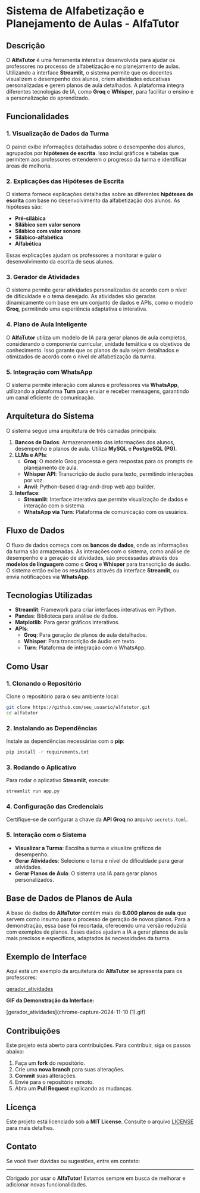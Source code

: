 
# Sistema de Alfabetização e Planejamento de Aulas - AlfaTutor

## Descrição

O **AlfaTutor** é uma ferramenta interativa desenvolvida para ajudar os professores no processo de alfabetização e no planejamento de aulas. Utilizando a interface **Streamlit**, o sistema permite que os docentes visualizem o desempenho dos alunos, criem atividades educativas personalizadas e gerem planos de aula detalhados. A plataforma integra diferentes tecnologias de IA, como **Groq** e **Whisper**, para facilitar o ensino e a personalização do aprendizado.

## Funcionalidades

### 1. **Visualização de Dados da Turma**
O painel exibe informações detalhadas sobre o desempenho dos alunos, agrupados por **hipóteses de escrita**. Isso inclui gráficos e tabelas que permitem aos professores entenderem o progresso da turma e identificar áreas de melhoria.

### 2. **Explicações das Hipóteses de Escrita**
O sistema fornece explicações detalhadas sobre as diferentes **hipóteses de escrita** com base no desenvolvimento da alfabetização dos alunos. As hipóteses são:

- **Pré-silábica**
- **Silábico sem valor sonoro**
- **Silábico com valor sonoro**
- **Silábico-alfabética**
- **Alfabética**

Essas explicações ajudam os professores a monitorar e guiar o desenvolvimento da escrita de seus alunos.

### 3. **Gerador de Atividades**
O sistema permite gerar atividades personalizadas de acordo com o nível de dificuldade e o tema desejado. As atividades são geradas dinamicamente com base em um conjunto de dados e APIs, como o modelo **Groq**, permitindo uma experiência adaptativa e interativa.

### 4. **Plano de Aula Inteligente**
O **AlfaTutor** utiliza um modelo de IA para gerar planos de aula completos, considerando o componente curricular, unidade temática e os objetivos de conhecimento. Isso garante que os planos de aula sejam detalhados e otimizados de acordo com o nível de alfabetização da turma.

### 5. **Integração com WhatsApp**
O sistema permite interação com alunos e professores via **WhatsApp**, utilizando a plataforma **Turn** para enviar e receber mensagens, garantindo um canal eficiente de comunicação.

## Arquitetura do Sistema

O sistema segue uma arquitetura de três camadas principais:

1. **Bancos de Dados**: Armazenamento das informações dos alunos, desempenho e planos de aula. Utiliza **MySQL** e **PostgreSQL (PG)**.
2. **LLMs e APIs**:
   - **Groq**: O modelo Groq processa e gera respostas para os prompts de planejamento de aula.
   - **Whisper API**: Transcrição de áudio para texto, permitindo interações por voz.
   - **Anvil**: Python-based drag-and-drop web app builder.
3. **Interface**:
   - **Streamlit**: Interface interativa que permite visualização de dados e interação com o sistema.
   - **WhatsApp via Turn**: Plataforma de comunicação com os usuários.

## Fluxo de Dados

O fluxo de dados começa com os **bancos de dados**, onde as informações da turma são armazenadas. As interações com o sistema, como análise de desempenho e a geração de atividades, são processadas através dos **modelos de linguagem** como o **Groq** e **Whisper** para transcrição de áudio. O sistema então exibe os resultados através da interface **Streamlit**, ou envia notificações via **WhatsApp**.

## Tecnologias Utilizadas

- **Streamlit**: Framework para criar interfaces interativas em Python.
- **Pandas**: Biblioteca para análise de dados.
- **Matplotlib**: Para gerar gráficos interativos.
- **APIs**:
  - **Groq**: Para geração de planos de aula detalhados.
  - **Whisper**: Para transcrição de áudio em texto.
  - **Turn**: Plataforma de integração com o WhatsApp.

## Como Usar

### 1. Clonando o Repositório

Clone o repositório para o seu ambiente local:

```bash
git clone https://github.com/seu_usuario/alfatutor.git
cd alfatutor
```

### 2. Instalando as Dependências

Instale as dependências necessárias com o **pip**:

```bash
pip install -r requirements.txt
```

### 3. Rodando o Aplicativo

Para rodar o aplicativo **Streamlit**, execute:

```bash
streamlit run app.py
```

### 4. Configuração das Credenciais

Certifique-se de configurar a chave da **API Groq** no arquivo `secrets.toml`.

### 5. Interação com o Sistema

- **Visualizar a Turma**: Escolha a turma e visualize gráficos de desempenho.
- **Gerar Atividades**: Selecione o tema e nível de dificuldade para gerar atividades.
- **Gerar Planos de Aula**: O sistema usa IA para gerar planos personalizados.

## Base de Dados de Planos de Aula

A base de dados do **AlfaTutor** contém mais de **6.000 planos de aula** que servem como insumo para o processo de geração de novos planos. Para a demonstração, essa base foi recortada, oferecendo uma versão reduzida com exemplos de planos. Esses dados ajudam a IA a gerar planos de aula mais precisos e específicos, adaptados às necessidades da turma.

## Exemplo de Interface

Aqui está um exemplo da arquitetura do **AlfaTutor** se apresenta para os professores:

[gerador_atividades](arquitetura.png)

**GIF da Demonstração da Interface:**

[gerador_atividades](chrome-capture-2024-11-10 (1).gif)

## Contribuições

Este projeto está aberto para contribuições. Para contribuir, siga os passos abaixo:

1. Faça um **fork** do repositório.
2. Crie uma **nova branch** para suas alterações.
3. **Commit** suas alterações.
4. Envie para o repositório remoto.
5. Abra um **Pull Request** explicando as mudanças.

## Licença

Este projeto está licenciado sob a **MIT License**. Consulte o arquivo [LICENSE](LICENSE) para mais detalhes.

## Contato

Se você tiver dúvidas ou sugestões, entre em contato:

---

Obrigado por usar o **AlfaTutor**! Estamos sempre em busca de melhorar e adicionar novas funcionalidades.
